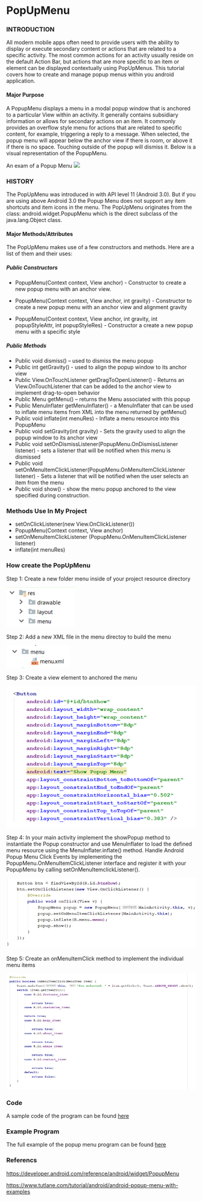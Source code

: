 PopUpMenu
===============

### INTRODUCTION
All modern mobile apps often need to provide users with the ability to display or execute secondary content or actions that are related to a specific activity. The most common actions for an activity usually reside on the default Action Bar, but actions that are more specific to an item or element can be displayed contextually using PopUpMenus. This tutorial covers how to create and manage popup menus within you android application. 

#### Major Purpose
A PopupMenu displays a menu in a modal popup window that is anchored to a particular View within an activity. It generally contains subsidiary information or allows for secondary actions on an item. It commonly provides an overflow style menu for actions that are related to specific content, for example, triggering a reply to a message. When selected, the popup menu will appear below the anchor view if there is room, or above it if there is no space. Touching outside of the popup will dismiss it. Below is a visual representation of the PopupMenu.

An exam of a Popup Menu
![](https://github.com/dchristie75/CENG319/images/master/images/popupmenu.png)


### HISTORY 
The PopUpMenu was introduced in with API level 11 (Android 3.0). But if you are using above Android 3.0 the Popup Menu does not support any item shortcuts and item icons in the menu. The PopUpMenu originates from the class: android.widget.PopupMenu which is the direct subclass of the java.lang.Object class.

#### Major Methods/Attributes
The PopUpMenu makes use of a few constructors and methods. Here are a list of them and their uses: 

##### Public Constructors
- PopupMenu(Context context, View anchor) - Constructor to create a new popup menu with an anchor view.

- PopupMenu(Context context, View anchor, int gravity) - Constructor to create a new popup menu with an anchor view and alignment gravity

- PopupMenu(Context context, View anchor, int gravity, int popupStyleAttr, int popupStyleRes) - Constructor a create a new popup menu     with a specific style

##### Public Methods
- Public void dismiss() – used to dismiss the menu popup
- Public int getGravity() - used to align the popup window to its anchor view
- Public View.OnTouchListener getDragToOpenListener() - Returns an View.OnTouchListener that can be added to the anchor view to           implement drag-to-open behavior
- Public Menu getMenu() – returns the Menu associated with this popup
- Public MenuInflater getMenuInflater() - a MenuInflater that can be used to inflate menu items from XML into the menu returned by                                                 getMenu()
- Public void inflate(int menuRes) - Inflate a menu resource into this PopupMenu
- Public void setGravity(int gravity) - Sets the gravity used to align the popup window to its anchor view
- Public void setOnDismissListener(PopupMenu.OnDismissListener listener) - sets a listener that will be notified when this menu is         dismissed
- Public void setOnMenuItemClickListener(PopupMenu.OnMenuItemClickListener listener) - Sets a listener that will be notified when the     user selects an item from the menu
- Public void show() - show the menu popup anchored to the view specified during construction.

### Methods Use In My Project

- setOnClickListener(new View.OnClickListener())
- PopupMenu(Context context, View anchor)
- setOnMenuItemClickListener (PopupMenu.OnMenuItemClickListener listener)
- inflate(int menuRes)


### How create the PopUpMenu

Step 1: Create a new folder menu inside of your project resource directory

![](https://github.com/dchristie75/CENG319/blob/master/images/step1.PNG)

Step 2: Add a new XML file in the menu directoy to build the menu

![](https://github.com/dchristie75/CENG319/blob/master/images/step2.PNG)

Step 3: Create a view element to anchored the menu

![](https://github.com/dchristie75/CENG319/blob/master/images/step3.PNG)

Step 4: In your main activity implement the showPopup method to instantiate the Popup constructor and use MenuInflater to load the               defined menu resource using the MenuInflater.inflate() method. Handle Android Popup Menu Click Events by implementing the               PopupMenu.OnMenuItemClickListener interface and register it with your PopupMenu by calling setOnMenuItemclickListener().

![](https://github.com/dchristie75/CENG319/blob/master/images/step5.PNG)  

Step 5: Create an onMenuItemClick method to implement the individual menu items 

![](https://github.com/dchristie75/CENG319/blob/master/images/step4.PNG)


### Code
A sample code of the program can be found [here](https://github.com/dchristie75/CENG319/tree/master/code)


### Example Program
The full example of the popup menu program can be found [here](https://github.com/dchristie75/CENG319/tree/master/PopUpMenu_Example)


### Referencs
https://developer.android.com/reference/android/widget/PopupMenu

https://www.tutlane.com/tutorial/android/android-popup-menu-with-examples

